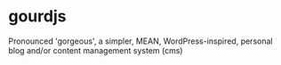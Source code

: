 # gourdjs
Pronounced 'gorgeous', a simpler, MEAN, WordPress-inspired, personal blog and/or content management system (cms)
